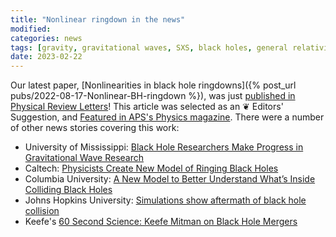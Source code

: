 ```yaml
---
title: "Nonlinear ringdown in the news"
modified:
categories: news
tags: [gravity, gravitational waves, SXS, black holes, general relativity, numerical relativity, ringdown, nonlinear]
date: 2023-02-22
---
```


Our latest paper, [Nonlinearities in black hole ringdowns]({% post_url
pubs/2022-08-17-Nonlinear-BH-ringdown %}), was just [published in
Physical Review
Letters](https://doi.org/10.1103/PhysRevLett.130.081402)!
This article was selected as an ❦ Editors' Suggestion, and [Featured in
APS's Physics magazine](https://physics.aps.org/articles/v16/29).
There were a number of other news stories covering this work:
* University of Mississippi: [Black Hole Researchers Make Progress in
  Gravitational Wave
  Research](https://news.olemiss.edu/black-hole-researchers-make-progress-in-gravitational-wave-research/)
* Caltech: [Physicists Create New Model of Ringing Black
  Holes](https://www.caltech.edu/about/news/physicists-create-new-model-of-ringing-black-holes)
* Columbia University: [A New Model to Better Understand What’s Inside
  Colliding Black
  Holes](https://news.columbia.edu/news/new-model-better-understand-whats-inside-colliding-black-holes)
* Johns Hopkins University: [Simulations show aftermath of black hole
  collision](https://hub.jhu.edu/2023/02/22/hopkins-scientists-simulate-black-hole-collision/)
* Keefe's [60 Second Science: Keefe Mitman on Black Hole
  Mergers](https://www.youtube.com/watch?v=4IJAf4UTwbA)
